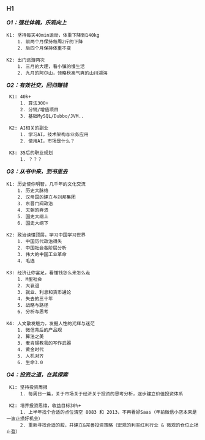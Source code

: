 
### H1

***O1：强壮体魄，乐观向上***

	K1: 坚持每天40min运动，体重下降到140kg
		1. 前两个月保持每周2斤的下降
		2. 后四个月保持体重不变
	
	K2: 出门远游两次
		1. 三月的大理，看小镇的慢生活
		2. 九月的阿尔山，领略秋高气爽的山川湖海


***O2：有效社交，回归赚钱***

	 K1: 40k+
		 1. 算法300+
		 2. 分销/增值项目
		 3. 基础MySQL/Dubbo/JVM..
	 
	 K2: AI相关的副业
		 1. 学习AI，技术架构与业务应用
		 2. 使用AI，市场是什么？
	 
	 K3: 35后的职业规划
		 1. ？？？


***O3：从书中来，到书里去***

	K1: 历史使你明智，几千年的文化交流
		1. 历史大脉络
		2. 汉帝国的建立与刘邦集团
		3. 东晋门阀政治
		4. 天朝的奔溃
		5. 国史大纲上
		6. 国史大纲下
	
	K2: 政治读懂顶层，学习中国学习世界
		1. 中国历代政治得失
		2. 中国社会各阶层分析
		3. 伟大的中国工业革命
		4. 毛选
	
    K3: 经济让你富足，看懂钱怎么来怎么走
	    1. M型社会
	    2. 大衰退
	    3. 就业、利息和货币通论
	    4. 失去的三十年
	    5. 战略与路径
	    6. 分析与思考
    
    K4: 人文散发魅力，发掘人性的光辉与迷茫
	    1. 微信背后的产品观
	    2. 算法之美
	    3. 麦肯锡教我的写作武器
	    4. 黄金时代
	    5. 人机对齐
	    6. 生命3.0


***O4：投资之道，在其探索***

	 K1: 坚持投资周报
		 1. 每周日一篇，关于市场关于经济关于投资的思考分析，逐步建立价值投资体系
	 
	 K2: 培养投资思维，收益目标30%+
		 1. 上半年找个合适的点位清空 8083 和 2013，不再看好Saas（年前微信小店本来是一波止损好机会）
		 2. 重新寻找合适的股，并建立&完善投资策略（宏观的利率红利行业 & 微观的仓位止损止盈）
	 
